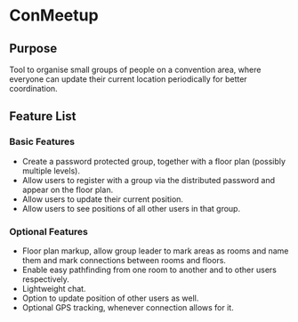 # ConMeetup

## Purpose
Tool to organise small groups of people on a convention area, where everyone can update their current location periodically for better coordination.

## Feature List

### Basic Features
- Create a password protected group, together with a floor plan (possibly multiple levels).
- Allow users to register with a group via the distributed password and appear on the floor plan.
- Allow users to update their current position.
- Allow users to see positions of all other users in that group.

### Optional Features
- Floor plan markup, allow group leader to mark areas as rooms and name them and mark connections between rooms and floors.
- Enable easy pathfinding from one room to another and to other users respectively.
- Lightweight chat.
- Option to update position of other users as well.
- Optional GPS tracking, whenever connection allows for it.
